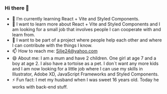 ### Hi there 👋

- 🌱 I’m currently learning React + Vite and Styled Components.
- 👯 I want to learn more about React + Vite and Styled Components and I am looking for a small job that involves people I can cooperate with and learn from.  
- 🤔 I want to be part of a project where people help each other and where I can contribute with the things I know. 
- 📫 How to reach me: Silje24@yahoo.com
- 😄 About me: I am a mum and have 2 children. One girl at age 7 and a boy at age 2. I also have a tortoise as a pet. I don´t want any more kids and I am now looking for a little job where I can use my skills in Illustrator, Adobe XD, JavaScript Frameworks and Styled Components. 
- ⚡ Fun fact: I met my husband when I was sweet 16 years old. Today he works with back-end stuff. 

